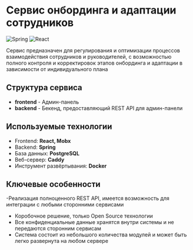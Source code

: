 # Сервис онбординга и адаптации сотрудников

![Spring](https://img.shields.io/badge/spring-%236DB33F.svg?style=for-the-badge&logo=spring&logoColor=white)
![React](https://img.shields.io/badge/react-%2320232a.svg?style=for-the-badge&logo=react&logoColor=%2361DAFB)

Сервис предназначен для регулирования и оптимизации процессов взаимодействия сотрудников и руководителей, с возможностью полного контроля и корректировок этапов онбординга и адаптации в зависимости от индивидуального плана 

## Структура сервиса

- **frontend** - Админ-панель
- **backend** - Бекенд, предоставляющий REST API для админ-панели

## Используемые технологии

- Frontend: **React, Mobx**
- Backend: **Spring**
- База данных: **PostgreSQL**
- Веб-сервер: **Caddy**
- Инструмент развёртывания: **Docker**

## Ключевые особенности

-Реализация полноценного REST API, имеется возможность для интеграции с любыми сторонними сервисами
- Коробочное решение, только Open Source технологии
- Все конфиденциальные данные хранятся внутри системы и не передаются сторонним сервисам
- Система состоит из небольшого количества модулей и может быть легко развернута на любом сервере
